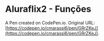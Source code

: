 # Aluraflix2 - Funções

A Pen created on CodePen.io. Original URL: [https://codepen.io/cmarassi6/pen/GRrZKeJ](https://codepen.io/cmarassi6/pen/GRrZKeJ).



